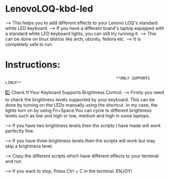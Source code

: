 # LenovoLOQ-kbd-led
--> This helps you to add different effects to your Lenovo LOQ's standard white LED keyboard.
--> If you have a different brand's laptop equipped with a standard white LED keyboard lights, you can still try running it.
--> This can be done on linux distros like arch, ubuntu, fedora etc.
--> It is completely safe to run.

# Instructions:
                                                     **ONLY SUPPORTS LINUX**
1️⃣ Check If Your Keyboard Supports Brightness Control:
--> Firstly you need to check the brightness levels supported by your keyboard. This can be done by turning on the LEDs manually using the shortcut. In my case, the lights turn on by using 
    Fn+Space.You can cycle to different brightness levels such as low and high or low, medium and high in some laptops.


--> If you have two brightness levels then the scripts I have made will work perfectly fine.


--> If you have three brightness levels then the scripts will work but may skip a brightness level.


--> Copy the different scripts which have different effects to your terminal and run.


--> If you want to stop, Press Ctrl + C in the terminal.
            ENJOY!


